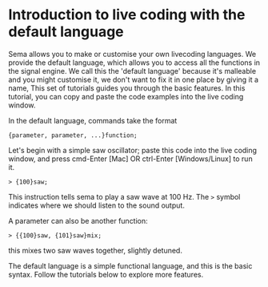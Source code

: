 # Introduction to live coding with the default language

Sema allows you to make or customise your own livecoding languages.  We provide the default language, which allows you to access all the functions in the signal engine. We call this the 'default language' because it's malleable and you might customise it, we don't want to fix it in one place by giving it a name,  This set of tutorials guides you through the basic features.  In this tutorial, you can copy and paste the code examples into the live coding window.

In the default language, commands take the format

```
{parameter, parameter, ...}function;
```

Let's begin with a simple saw oscillator; paste this code into the live coding window, and press cmd-Enter [Mac] OR ctrl-Enter [Windows/Linux] to run it.

```
> {100}saw;
```

This instruction tells sema to play a saw wave at 100 Hz.  The `>` symbol indicates where we should listen to the sound output.


A parameter can also be another function:

```
> {{100}saw, {101}saw}mix;
```

this mixes two saw waves together, slightly detuned.

The default language is a simple functional language, and this is the basic syntax.  Follow the tutorials below to explore more features.
